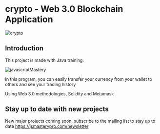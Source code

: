 # crypto - Web 3.0 Blockchain Application

![crypto](https://i.ibb.co/DVF4tNW/image.png)

## Introduction

This project is made with Java training.

![javascriptMastery](https://www.youtube.com/watch?v=Wn_Kb3MR_cU)

In this program, you can easily transfer your currency from your wallet to others and see your trading history

Using Web 3.0 methodologies, Solidity and Metamask

## Stay up to date with new projects

New major projects coming soon, subscribe to the mailing list to stay up to date https://jsmasterypro.com/newsletter
